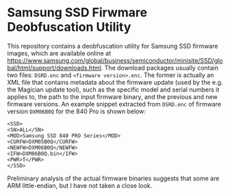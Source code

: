 # Samsung SSD Firwmare Deobfuscation Utility

This repository contains a deobfuscation utility for Samsung SSD firmware images, which are available online at https://www.samsung.com/global/business/semiconductor/minisite/SSD/global/html/support/downloads.html. The download packages usually contain two files: `DSRD.enc` and `<firmware version>.enc`. The former is actually an XML file that contains metadata about the firmware update (used by the e.g. the Magician update tool), such as the specific model and serial numbers it applies to, the path to the input firmware binary, and the previous and new firmware versions. An example snippet extracted from `DSRD.enc` of firmware version `DXM06B0Q` for the 840 Pro is shown below:

```
<SSD>
<SN>ALL</SN>
<MOD>Samsung SSD 840 PRO Series</MOD>
<CURFW>DXM05B0Q</CURFW>
<NEWFW>DXM06B0Q</NEWFW>
<IFW>DXM06B0Q.bin</IFW>
<PWR>T</PWR>
</SSD>
```

Preliminary analysis of the actual firmware binaries suggests that some are ARM little-endian, but I have not taken a close look.
